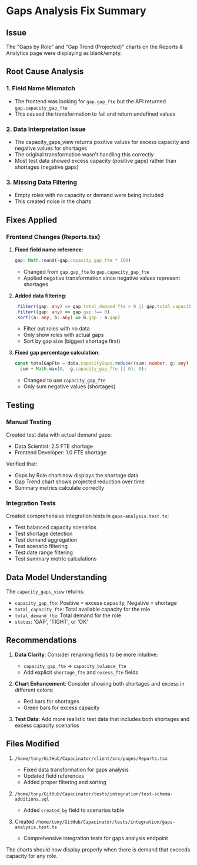 # Gaps Analysis Fix Summary

## Issue
The "Gaps by Role" and "Gap Trend (Projected)" charts on the Reports & Analytics page were displaying as blank/empty.

## Root Cause Analysis

### 1. Field Name Mismatch
- The frontend was looking for `gap.gap_fte` but the API returned `gap.capacity_gap_fte`
- This caused the transformation to fail and return undefined values

### 2. Data Interpretation Issue
- The capacity_gaps_view returns positive values for excess capacity and negative values for shortages
- The original transformation wasn't handling this correctly
- Most test data showed excess capacity (positive gaps) rather than shortages (negative gaps)

### 3. Missing Data Filtering
- Empty roles with no capacity or demand were being included
- This created noise in the charts

## Fixes Applied

### Frontend Changes (Reports.tsx)

1. **Fixed field name reference**:
   ```typescript
   gap: Math.round(-gap.capacity_gap_fte * 160)
   ```
   - Changed from `gap.gap_fte` to `gap.capacity_gap_fte`
   - Applied negative transformation since negative values represent shortages

2. **Added data filtering**:
   ```typescript
   .filter((gap: any) => gap.total_demand_fte > 0 || gap.total_capacity_fte > 0)
   .filter((gap: any) => gap.gap !== 0)
   .sort((a: any, b: any) => b.gap - a.gap)
   ```
   - Filter out roles with no data
   - Only show roles with actual gaps
   - Sort by gap size (biggest shortage first)

3. **Fixed gap percentage calculation**:
   ```typescript
   const totalGapFte = data.capacityGaps.reduce((sum: number, g: any) => 
     sum + Math.max(0, -g.capacity_gap_fte || 0), 0);
   ```
   - Changed to use `capacity_gap_fte` 
   - Only sum negative values (shortages)

## Testing

### Manual Testing
Created test data with actual demand gaps:
- Data Scientist: 2.5 FTE shortage
- Frontend Developer: 1.0 FTE shortage

Verified that:
- Gaps by Role chart now displays the shortage data
- Gap Trend chart shows projected reduction over time
- Summary metrics calculate correctly

### Integration Tests
Created comprehensive integration tests in `gaps-analysis.test.ts`:
- Test balanced capacity scenarios
- Test shortage detection
- Test demand aggregation
- Test scenario filtering
- Test date range filtering
- Test summary metric calculations

## Data Model Understanding

The `capacity_gaps_view` returns:
- `capacity_gap_fte`: Positive = excess capacity, Negative = shortage
- `total_capacity_fte`: Total available capacity for the role
- `total_demand_fte`: Total demand for the role
- `status`: 'GAP', 'TIGHT', or 'OK'

## Recommendations

1. **Data Clarity**: Consider renaming fields to be more intuitive:
   - `capacity_gap_fte` → `capacity_balance_fte`
   - Add explicit `shortage_fte` and `excess_fte` fields

2. **Chart Enhancement**: Consider showing both shortages and excess in different colors:
   - Red bars for shortages
   - Green bars for excess capacity

3. **Test Data**: Add more realistic test data that includes both shortages and excess capacity scenarios

## Files Modified

1. `/home/tony/GitHub/Capacinator/client/src/pages/Reports.tsx`
   - Fixed data transformation for gaps analysis
   - Updated field references
   - Added proper filtering and sorting

2. `/home/tony/GitHub/Capacinator/tests/integration/test-schema-additions.sql`
   - Added `created_by` field to scenarios table

3. Created `/home/tony/GitHub/Capacinator/tests/integration/gaps-analysis.test.ts`
   - Comprehensive integration tests for gaps analysis endpoint

The charts should now display properly when there is demand that exceeds capacity for any role.